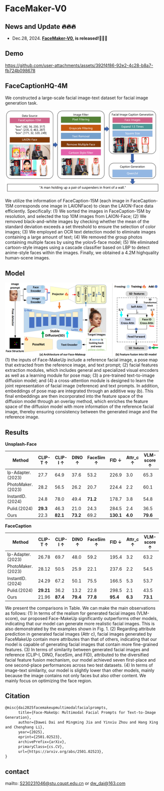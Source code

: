 # FaceMaker-V0

## News and Update 🔥🔥🔥

- Dec.28, 2024. **[FaceMaker-V0](https://huggingface.co/OpenFace-CQUPT/Face-MakeUp_SD1.5), is released!👏👏👏**



## Demo



https://github.com/user-attachments/assets/392f4f86-92e2-4c28-b8a7-fb724b098678



## FaceCaptionHQ-4M

We constructed a large-scale facial image-text dataset for facial image generation task.

[![facecaption](assets/facecaption.png)](https://huggingface.co/datasets/OpenFace-CQUPT/FaceCaption-15M)

We utilize the information of FaceCaption-15M  (each image in FaceCaption-15M corresponds one image in LAIONFace) to clean the LAION-Face data efficiently. Specifically: (1) We sorted the images in FaceCaption-15M by resolution, and selected the top 10M images from LAION-Face; (2) We removed black-and-white images by checking whether the mean of the standard deviation exceeds a set threshold to ensure the selection of color images; (3) We employed an OCR text detection model to eliminate images containing a large amount of text; (4) We removed the group photos containing multiple faces by using the yolov5-face model; (5) We eliminated cartoon-style images using a cascade classifier based on LBP to detect anime-style faces within the images. Finally, we obtained a 4.2M highquality human-scene images.

## Model

![Model](assets/Model.png)
 (1) the inputs of Face-MakeUp include a reference facial image, a pose map that extracted from the reference image, and text prompt; (2) facial features extraction modules, which includes general and specialized visual encoders as well as a learning module for pose map; (3) a pre-trained text-to-image diffusion model; and (4) a cross-attention module is designed to learn the joint representation of facial image (reference) and text prompts. In addition, embeddings of pose map are integrated through an additive way (b). This final embeddings are then incorporated into the feature space of the diffusion model through an overlay method, which enriches the feature space of the diffusion model with more information of the reference facial image, thereby ensuring consistency between the generated image and the reference image.

## Results
**Unsplash-Face**

| Method            | CLIP-T ↑ | CLIP-I ↑ | DINO ↑   | FaceSim ↑ | FID ↓     | Attr_c ↑ | VLM-score ↑ |
| ----------------- | -------- | -------- | -------- | --------- | --------- | -------- | ----------- |
| Ip-Adapter.(2023) | 27.7     | 64.9     | 37.6     | 53.2      | 226.9     | 3.0      | 65.3        |
| PhotoMaker.(2023) | 28.2     | 56.5     | 26.2     | 20.7      | 224.4     | 2.2      | 60.1        |
| InstantID.(2024)  | 24.8     | 78.0     | 49.4     | **71.2**  | 178.7     | 3.8      | 54.8        |
| Pulid.(2024)      | **29.3** | 46.3     | 21.0     | 24.3      | 284.5     | 2.4      | 36.5        |
| Ours              | 22.3     | **82.1** | **73.2** | 69.2      | **130.1** | **4.0**  | **79.6**    |

**FaceCaption**

| Method            | CLIP-T ↑  | CLIP-I ↑ | DINO ↑   | FaceSim ↑ | FID ↓    | Attr_c ↑ | VLM-score ↑ |
| ----------------- | --------- | -------- | -------- | --------- | -------- | -------- | ----------- |
| Ip-Adapter.(2023) | 26.78     | 69.7     | 48.0     | 59.2      | 195.4    | 3.2      | 63.2        |
| PhotoMaker.(2023) | 28.12     | 50.5     | 25.9     | 22.1      | 237.6    | 2.2      | 54.5        |
| InstantID.(2024)  | 24.29     | 67.2     | 50.1     | 75.5      | 166.5    | 5.3      | 53.7        |
| Pulid.(2024)      | **29.21** | 36.2     | 13.2     | 22.8      | 298.5    | 2.1      | 43.5        |
| Ours              | 21.96     | **87.4** | **79.4** | **77.8**  | **95.4** | **6.3**  | **73.1**    |

We present the comparisons in Table. We can make the main observations as follows: (1) In terms of the realism for generated facial images (VLM-score), our proposed Face-MakeUp significantly outperforms other models, indicating that our model can generate more realistic facial images. This is also demonstrated by the examples shown in Fig. 1. (2) Regarding attribute prediction in generated facial images (Attr c), facial images generated by FaceMakeUp contain more attributes than that of others, indicating that our model is capable of generating facial images that contain more fine-grained features. (3) In terms of similarity between generated facial images and reference (CLIP-I, DINO, FaceSim, and FID), attributed to the diversified facial feature fusion mechanism, our model achieved seven first-place and one second-place performances across two test datasets. (4) In terms of image-text similarity, our model is slightly lower than other models, mainly because the image contains not only faces but also other content. We mainly focus on optimizing the face region.

## Citation

```
@misc{dai2025facemakeupmultimodalfacialprompts,
      title={Face-MakeUp: Multimodal Facial Prompts for Text-to-Image Generation}, 
      author={Dawei Dai and Mingming Jia and Yinxiu Zhou and Hang Xing and Chenghang Li},
      year={2025},
      eprint={2501.02523},
      archivePrefix={arXiv},
      primaryClass={cs.CV},
      url={https://arxiv.org/abs/2501.02523}, 
}
```

## contact

mailto: [S230231046@stu.cqupt.edu.cn](mailto:S230231046@stu.cqupt.edu.cn) or [dw_dai@163.com](mailto:dw_dai@163.com)
